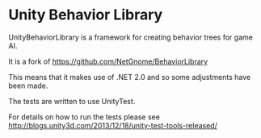 Unity Behavior Library
================

UnityBehaviorLibrary is a framework for creating behavior trees for game AI. 

It is a fork of https://github.com/NetGnome/BehaviorLibrary

This means that it makes use of .NET 2.0 and so some adjustments have been made.

The tests are written to use UnityTest.

For details on how to run the tests please see http://blogs.unity3d.com/2013/12/18/unity-test-tools-released/
